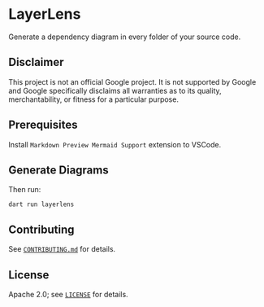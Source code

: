 # LayerLens

Generate a dependency diagram in every folder of your source code.

## Disclaimer

This project is not an official Google project. It is not supported by
Google and Google specifically disclaims all warranties as to its quality,
merchantability, or fitness for a particular purpose.

## Prerequisites

Install `Markdown Preview Mermaid Support` extension to VSCode.

## Generate Diagrams

Then run:

```
dart run layerlens
```

## Contributing

See [`CONTRIBUTING.md`](CONTRIBUTING.md) for details.

## License

Apache 2.0; see [`LICENSE`](LICENSE) for details.


